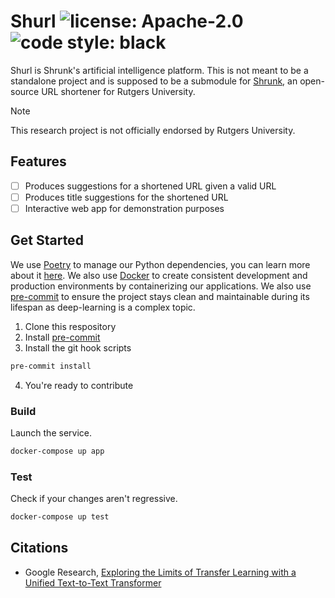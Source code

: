 # Shurl ![license: Apache-2.0](https://img.shields.io/github/license/novialriptide/shurl) ![code style: black](https://img.shields.io/badge/code%20style-black-000000.svg)

Shurl is Shrunk's artificial intelligence platform. This is not meant to be a standalone project and is supposed to be a submodule for [Shrunk](https://github.com/oss/shrunk), an open-source URL shortener for Rutgers University.

> [!NOTE]
> This research project is not officially endorsed by Rutgers University.

## Features

- [ ] Produces suggestions for a shortened URL given a valid URL
- [ ] Produces title suggestions for the shortened URL
- [ ] Interactive web app for demonstration purposes

## Get Started

We use [Poetry](https://python-poetry.org/) to manage our Python dependencies, you can learn more about it [here](https://python-poetry.org/docs/). We also use [Docker](https://docker.io/) to create consistent development and production environments by containerizing our applications. We also use [pre-commit](https://pre-commit.com/) to ensure the project stays clean and maintainable during its lifespan as deep-learning is a complex topic.

1. Clone this respository
2. Install [pre-commit](https://pre-commit.com/)
3. Install the git hook scripts

```bash
pre-commit install
```

4. You're ready to contribute

### Build

Launch the service.

```bash
docker-compose up app
```

### Test

Check if your changes aren't regressive.

```bash
docker-compose up test
```

## Citations

- Google Research, [Exploring the Limits of Transfer Learning with a Unified Text-to-Text Transformer](https://huggingface.co/google-t5/t5-small)
